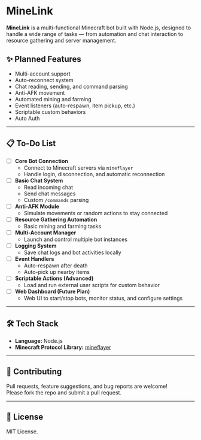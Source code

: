 # MineLink

**MineLink** is a multi-functional Minecraft bot built with Node.js, designed to handle a wide range of tasks — from automation and chat interaction to resource gathering and server management.

## ✨ Planned Features
- Multi-account support
- Auto-reconnect system
- Chat reading, sending, and command parsing
- Anti-AFK movement
- Automated mining and farming
- Event listeners (auto-respawn, item pickup, etc.)
- Scriptable custom behaviors
- Auto Auth

---

## 📋 To-Do List

- [ ] **Core Bot Connection**
  - Connect to Minecraft servers via `mineflayer`
  - Handle login, disconnection, and automatic reconnection
- [ ] **Basic Chat System**
  - Read incoming chat
  - Send chat messages
  - Custom `/commands` parsing
- [ ] **Anti-AFK Module**
  - Simulate movements or random actions to stay connected
- [ ] **Resource Gathering Automation**
  - Basic mining and farming tasks
- [ ] **Multi-Account Manager**
  - Launch and control multiple bot instances
- [ ] **Logging System**
  - Save chat logs and bot activities locally
- [ ] **Event Handlers**
  - Auto-respawn after death
  - Auto-pick up nearby items
- [ ] **Scriptable Actions (Advanced)**
  - Load and run external user scripts for custom behavior
- [ ] **Web Dashboard (Future Plan)**
  - Web UI to start/stop bots, monitor status, and configure settings

---

## 🛠 Tech Stack
- **Language:** Node.js
- **Minecraft Protocol Library:** [mineflayer](https://github.com/PrismarineJS/mineflayer)

---

## 💬 Contributing
Pull requests, feature suggestions, and bug reports are welcome!  
Please fork the repo and submit a pull request.

---

## 📜 License
MIT License.
